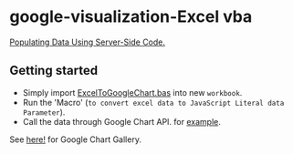 # google-visualization-Excel vba

[Populating Data Using Server-Side Code.](https://developers.google.com/chart/interactive/docs/php_example)

Getting started
---------------

- Simply import  [ExcelToGoogleChart.bas](https://github.com/yuriarfil/vba-google-chart/blob/master/ExcelToGoogleChart.bas) into new `workbook`.
- Run the 'Macro' (`to convert excel data to JavaScript Literal data Parameter`).
- Call the data through Google Chart API. for [example](https://github.com/yuriarfil/vba-google-chart/blob/master/rangefilter-chart.html).

See [here!](https://developers.google.com/chart/interactive/docs/gallery) for Google Chart Gallery.
